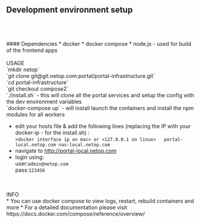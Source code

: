 ## Development environment setup  
<br>
<br>
<br>
#### Dependencies
* docker
* docker compose
* node.js - used for build of the frontend apps
<br><br>
USAGE
<br>
`mkdir netop` <br>
`git clone git@git.netop.com:portal/portal-infrastructure.git`   <br>
`cd portal-infrastructure` <br>
`git checkout compose2` <br>
`./install.sh` - this will clone all the portal services and setup the config with the dev environment variables <br>
`docker-compose up` - will install launch the containers and install the npm modules for all workers <br>

* edit your hosts file & add the following lines (replacing the IP with your docker-ip - <param2> for the install.sh) :  
`<docker interface ip on mac> or <127.0.0.1 on linux>	portal-local.netop.com nas-local.netop.com`
* navigate to http://portal-local.netop.com
* login using:  
user:`admin@netop.com`  
pass:`123456`


<br>
<br>
INFO <br>
* You can use docker compose to view logs, restart, rebuild containers and more
* For a detailed documentation please visit https://docs.docker.com/compose/reference/overview/
<br><br>
